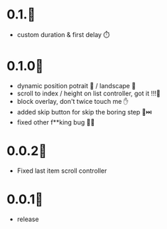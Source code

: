 # 0.1.🐞
* custom duration & first delay ⏱️

# 0.1.0🐞
* dynamic position potrait 📱 / landscape 🔄
* scroll to index / height on list controller, got it !!!🔫
* block overlay, don't twice touch me ✋
* added skip button for skip the boring step 🥱⏭️
* fixed other f**king bug 🤜💢

# 0.0.2🐞
* Fixed last item scroll controller

# 0.0.1🐞
* release